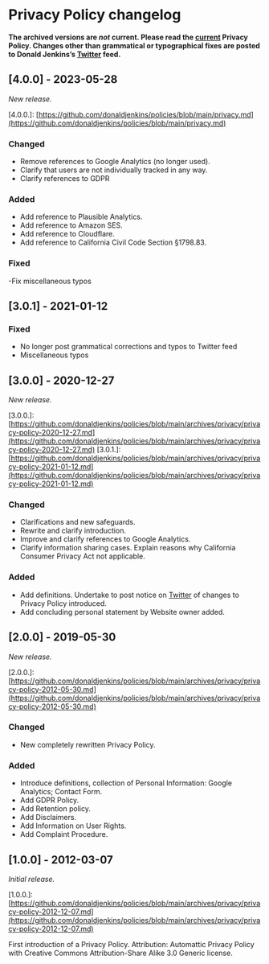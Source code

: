 # Privacy Policy changelog

**The archived versions are _not_ current. Please read the [current](https://github.com/donaldjenkins/policies/blob/main/privacy.md) Privacy Policy. Changes other than grammatical or typographical fixes are posted to Donald Jenkins’s [Twitter](https://www.twitter.com/donaldjenkins) feed.**

## \[4.0.0\] - 2023-05-28

_New release._

\[4.0.0.\]: [https://github.com/donaldjenkins/policies/blob/main/privacy.md](https://github.com/donaldjenkins/policies/blob/main/privacy.md)

### Changed

- Remove references to Google Analytics (no longer used).
- Clarify that users are not individually tracked in any way.
- Clarify references to GDPR

### Added

- Add reference to Plausible Analytics.
- Add reference to Amazon SES.
- Add reference to Cloudflare.
- Add reference to California Civil Code Section §1798.83.

### Fixed

-Fix miscellaneous typos

## \[3.0.1\] - 2021-01-12

### Fixed

- No longer post grammatical corrections and typos to Twitter feed
- Miscellaneous typos

## \[3.0.0\] - 2020-12-27

_New release._

\[3.0.0.\]: [https://github.com/donaldjenkins/policies/blob/main/archives/privacy/privacy-policy-2020-12-27.md](https://github.com/donaldjenkins/policies/blob/main/archives/privacy/privacy-policy-2020-12-27.md)
\[3.0.1.\]: [https://github.com/donaldjenkins/policies/blob/main/archives/privacy/privacy-policy-2021-01-12.md](https://github.com/donaldjenkins/policies/blob/main/archives/privacy/privacy-policy-2021-01-12.md)

### Changed

- Clarifications and new safeguards.
- Rewrite and clarify introduction.
- Improve and clarify references to Google Analytics.
- Clarify information sharing cases. Explain reasons why California Consumer Privacy Act not applicable.

### Added

- Add definitions. Undertake to post notice on [Twitter](https://web.archive.org/web/20220707072547/https://www.twitter.com/donaldjenkins) of changes to Privacy Policy introduced.
- Add concluding personal statement by Website owner added.

## \[2.0.0\] - 2019-05-30

_New release._

\[2.0.0.\]: [https://github.com/donaldjenkins/policies/blob/main/archives/privacy/privacy-policy-2012-05-30.md](https://github.com/donaldjenkins/policies/blob/main/archives/privacy/privacy-policy-2012-05-30.md)

### Changed

- New completely rewritten Privacy Policy.

### Added

- Introduce definitions, collection of Personal Information: Google Analytics; Contact Form.
- Add GDPR Policy.
- Add Retention policy.
- Add Disclaimers.
- Add Information on User Rights.
- Add Complaint Procedure.

## \[1.0.0\] - 2012-03-07

_Initial release._

\[1.0.0.\]: [https://github.com/donaldjenkins/policies/blob/main/archives/privacy/privacy-policy-2012-12-07.md](https://github.com/donaldjenkins/policies/blob/main/archives/privacy/privacy-policy-2012-12-07.md)

First introduction of a Privacy Policy. Attribution: Automattic Privacy Policy with Creative Commons Attribution-Share Alike 3.0 Generic license.
